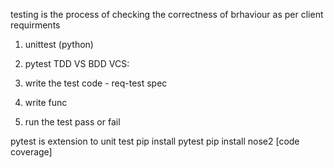 
testing is the process of checking the correctness of brhaviour as per client requirments 
1. unittest (python)
2. pytest 
TDD VS BDD
VCS: 

1. write the test code - req-test spec 
2. write func 
3. run the test 
pass or fail 

pytest is extension to unit test 
pip install pytest 
pip install nose2 [code coverage]
